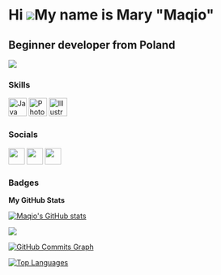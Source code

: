 Hi ![](https://user-images.githubusercontent.com/18350557/176309783-0785949b-9127-417c-8b55-ab5a4333674e.gif)My name is Mary "Maqio"
=====================================================================================================================================

Beginner developer from Poland
------------------------------

<a href="https://www.github.com/Maqioo" target="_blank" rel="noreferrer"><img
src="https://img.shields.io/github/followers/Maqioo?logo=github&style=for-the-badge&color=ec4899&labelColor=181824" /></a>

### Skills


<p align="left">
<a href="https://www.oracle.com/java/" target="_blank" rel="noreferrer"><img src="https://raw.githubusercontent.com/danielcranney/readme-generator/main/public/icons/skills/java-colored.svg" width="36" height="36" alt="Java" /></a>
<a href="https://www.adobe.com/uk/products/photoshop.html" target="_blank" rel="noreferrer"><img src="https://raw.githubusercontent.com/danielcranney/readme-generator/main/public/icons/skills/photoshop-colored-dark.svg" width="36" height="36" alt="Photoshop" /></a>
<a href="adobe.com/uk/products/illustrator.html" target="_blank" rel="noreferrer"><img src="https://raw.githubusercontent.com/danielcranney/readme-generator/main/public/icons/skills/illustrator-colored-dark.svg" width="36" height="36" alt="Illustrator" /></a>
</p>


### Socials

<p align="left"> <a href="https://dc.mythmc.pl" target="_blank" rel="noreferrer"><img src="https://raw.githubusercontent.com/danielcranney/readme-generator/main/public/icons/socials/discord.svg" width="32" height="32" /></a> <a href="https://www.github.com/Maqioo" target="_blank" rel="noreferrer"><img src="https://raw.githubusercontent.com/danielcranney/readme-generator/main/public/icons/socials/github-dark.svg" width="32" height="32" /></a> <a href="[https://www.youtube.com/c/Maqio](https://www.youtube.com/channel/UCzSaQjetGIYHrO0FE13D3mw)" target="_blank" rel="noreferrer"><img src="https://raw.githubusercontent.com/danielcranney/readme-generator/main/public/icons/socials/youtube.svg" width="32" height="32" /></a></p>

### Badges

<b>My GitHub Stats</b>

<a href="http://www.github.com/Maqioo"><img src="https://github-readme-stats.vercel.app/api?username=Maqioo&show_icons=true&hide=&count_private=true&title_color=ec4899&text_color=64748b&icon_color=ec4899&bg_color=181824&hide_border=true&show_icons=true" alt="Maqio's GitHub stats" /></a>

<a href="http://www.github.com/Maqioo"><img src="https://github-readme-streak-stats.herokuapp.com/?user=Maqioo&stroke=64748b&background=181824&ring=ec4899&fire=ec4899&currStreakNum=64748b&currStreakLabel=ec4899&sideNums=64748b&sideLabels=64748b&dates=64748b&hide_border=true" /></a>

<a href="http://www.github.com/Maqioo"><img src="https://github-readme-activity-graph.cyclic.app/graph?username=Maqioo&bg_color=181824&color=64748b&line=ec4899&point=64748b&area_color=181824&area=true&hide_border=true&custom_title=GitHub%20Commits%20Graph" alt="GitHub Commits Graph" /></a>

<a href="https://github.com/Maqioo" align="left"><img src="https://github-readme-stats.vercel.app/api/top-langs/?username=Maqioo&langs_count=10&title_color=ec4899&text_color=64748b&icon_color=ec4899&bg_color=181824&hide_border=true&locale=en&custom_title=Top%20%Languages" alt="Top Languages" /></a>

